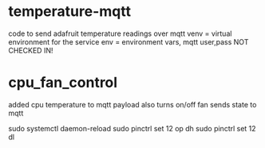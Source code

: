 # temperature-mqtt
code to send adafruit temperature readings over mqtt
venv = virtual environment for the service
env = environment vars, mqtt user,pass NOT CHECKED IN!

# cpu_fan_control
added cpu temperature to mqtt payload
also turns on/off fan
sends state to mqtt

sudo systemctl daemon-reload
sudo pinctrl set 12 op dh
sudo pinctrl set 12 dl
